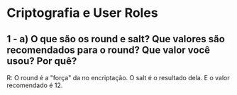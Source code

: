 # Criptografia e User Roles

## 1 - a)  O que são os round e salt? Que valores são recomendados para o round? Que valor você usou? Por quê?
R: O round é a "força" da no encriptação. O salt é o resultado dela. E o valor recomendado é 12.

